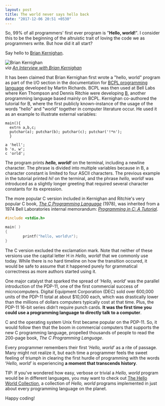 ```yaml
---
layout: post
title: The world never says hello back
date: "2017-12-06 20:51 +0530"
---
```


So, 99% of all programmers' first ever program is "**Hello, world!**". I consider this to be the beginning of the altruistic trait of loving the code we as programmers write. But how did it all start?

Say hello to [Brian Kernighan](https://en.wikipedia.org/wiki/Brian_Kernighan).

![Brian Kernighan](/assets/code/kernighan.jpg "Brian Kernighan")  
*via [An Interview with Brian Kernighan](https://www.cs.cmu.edu/~mihaib/kernighan-interview/)*

It has been claimed that Brian Kernighan first wrote a "hello, world" program as part of the I/O section in the documentation for [BCPL programming language](https://en.wikipedia.org/wiki/BCPL) developed by Martin Richards. BCPL was then used at Bell Labs where Ken Thompson and Dennis Ritchie were developing [B](https://en.wikipedia.org/wiki/B_(programming_language)), another programming language based mainly on BCPL. Kernighan co-authored the tutorial for B, where the first publicly known-instance of the usage of the words "hello" and "world" together in computer literature occur. He used it as an example to illustrate external variables:

```
main(){
  extrn a,b,c;
  putchar(a); putchar(b); putchar(c); putchar('!*n');
  }

a 'hell';
b 'o, w';
c 'orld';
```

The program prints **_hello, world!_** on the terminal, including a newline character. The phrase is divided into multiple variables because in B, a character constant is limited to four ASCII characters. The previous example in the tutorial printed _hi!_ on the terminal, and the phrase _hello, world!_ was introduced as a slightly longer greeting that required several character constants for its expression.

The more popular C version included in Kernighan and Ritchie's very popular C book, [_The C Programming Language_](https://en.wikipedia.org/wiki/The_C_Programming_Language) (1978), was inherited from a 1974 Bell Laboratories internal memorandum: [_Programming in C: A Tutorial_](http://www.lysator.liu.se/c/bwk-tutor.html).

```c
#include <stdio.h>

main( )
{
        printf("hello, world\n");
}
```

The C version excluded the exclamation mark. Note that neither of these versions use the capital letter H in _Hello, world!_ that we commonly use today. While there is no hard timeline on how the transition occured, it would be safe to assume that it happened purely for grammatical correctness as more authors started using it.

One major catalyst that sparked the spread of ‘_Hello, world_’ was the parallel introduction of the PDP-11, one of the first commercial success of microcomputers. Digital Equipment Corporation (DEC) sold over 600,000 units of the PDP-11 total at about $10,000 each, which was drastically lower than the millions of dollars computers typically cost at that time. Plus, the PDP-11 16-bit series didn’t require punch cards. **It was the first time you could use a programming language to directly talk to a computer**.

C and the operating system Unix first became popular on the PDP-11. So, it would follow then that the boom in commercial computers that supports the new C programming language, propelled thousands of people to read the 200-page book, _The C Programming Language_.

Every programmer remembers their first ‘_Hello, world_’ as a rite of passage. Many might not realize it, but each time a programmer feels the sweet feeling of triumph in clearing the first hurdle of programming with the words ‘_Hello, world_’ is experiencing **a moment that transcends history**.

TIP: If you've wondered how easy, verbose or trivial a _Hello, world_ program would be in different languages, you may want to check out [The Hello World Collection](https://helloworldcollection.github.io/), a collection of _Hello, world_ programs implemented in just about every programming language on the planet.

Happy coding!